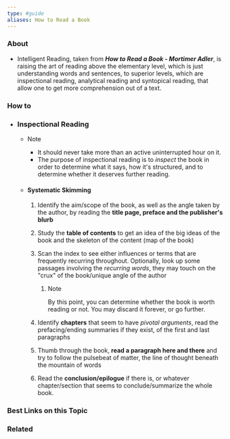 ```yaml
---
type: #guide
aliases: How to Read a Book
---
```

### About
- Intelligent Reading, taken from ***How to Read a Book - Mortimer Adler***, is raising the art of reading above the elementary level, which is just understanding words and sentences, to superior levels, which are inspectional reading, analytical reading and syntopical reading, that allow one to get more comprehension out of a text.
### How to
- ### Inspectional Reading
	- >[!NOTE]
	  > -  It should never take more than an active uninterrupted hour on it.
	  >   - The purpose of inspectional reading is to *inspect* the book in order to determine what it says, how it's structured, and to determine whether it deserves further reading.
	- #### Systematic Skimming
		1. Identify the aim/scope of the book, as well as the angle taken by the author, by reading the **title page, preface and the publisher's blurb**
		2. Study the **table of contents** to get an idea of the big ideas of the book and the skeleton of the content (map of the book)
		3. Scan the index to see either influences or terms that are frequently recurring throughout. Optionally, look up some passages involving the *recurring words*, they may touch on the "crux" of the book/unique angle of the author
			1. > [!NOTE]
			   By this point, you can determine whether the book is worth reading or not. You may discard it forever, or go further.

		5. Identify **chapters** that seem to have *pivotal arguments*, read the prefacing/ending summaries if they exist, of the first and last paragraphs
		6. Thumb through the book, **read a paragraph here and there** and try to follow the pulsebeat of matter, the line of thought beneath the mountain of words
		7. Read the **conclusion/epilogue** if there is, or whatever chapter/section that seems to conclude/summarize the whole book.
### Best Links on this Topic
### Related